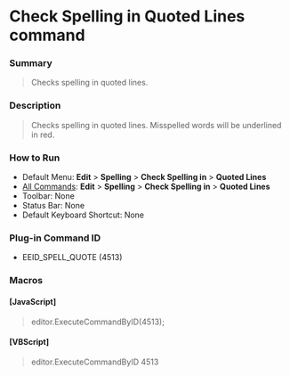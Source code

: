 # Check Spelling in Quoted Lines command

### Summary

> Checks spelling in quoted lines.

### Description

> Checks spelling in quoted lines. Misspelled words will be underlined in red.

### How to Run

- Default Menu: **Edit** \> **Spelling** \> **Check Spelling in** \> **Quoted Lines**
- [All Commands](../tools/all_commands): **Edit** \> **Spelling** \> **Check Spelling in** \> **Quoted Lines**
- Toolbar: None
- Status Bar: None
- Default Keyboard Shortcut: None

### Plug-in Command ID

- EEID\_SPELL\_QUOTE (4513)

### Macros

#### \[JavaScript\]

> editor.ExecuteCommandByID(4513);

#### \[VBScript\]

> editor.ExecuteCommandByID 4513
